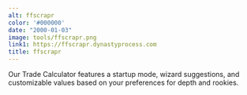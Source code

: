 ```yaml
---
alt: ffscrapr
color: '#000000'
date: "2000-01-03"
image: tools/ffscrapr.png
link1: https://ffscrapr.dynastyprocess.com
title: ffscrapr
---
```


Our Trade Calculator features a startup mode, wizard suggestions, and customizable values based on your preferences for depth and rookies. 

